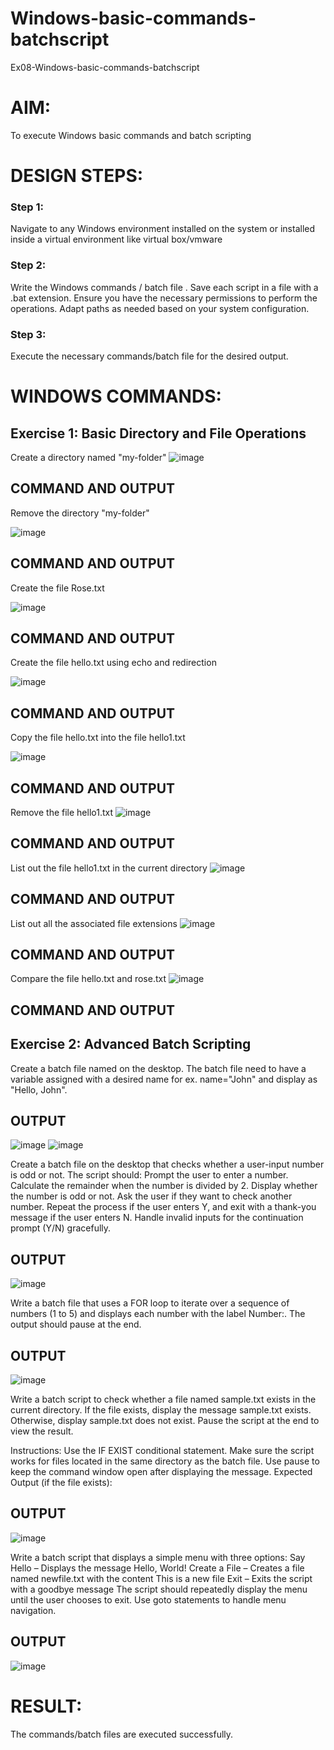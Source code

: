 # Windows-basic-commands-batchscript
Ex08-Windows-basic-commands-batchscript

# AIM:
To execute Windows basic commands and batch scripting

# DESIGN STEPS:

### Step 1:

Navigate to any Windows environment installed on the system or installed inside a virtual environment like virtual box/vmware 

### Step 2:

Write the Windows commands / batch file . Save each script in a file with a .bat extension. Ensure you have the necessary permissions to perform the operations. Adapt paths as needed based on your system configuration.
### Step 3:

Execute the necessary commands/batch file for the desired output. 




# WINDOWS COMMANDS:
## Exercise 1: Basic Directory and File Operations
Create a directory named "my-folder"
![image](https://github.com/user-attachments/assets/f3c5ee6b-8ecc-44b3-8f89-65c56590b507)



## COMMAND AND OUTPUT

Remove the directory "my-folder"


![image](https://github.com/user-attachments/assets/c5afcc4c-834e-4579-8a43-b02167ae0ae7)



## COMMAND AND OUTPUT


Create the file Rose.txt

![image](https://github.com/user-attachments/assets/201dce86-bd9e-4272-b5a8-d6c4f7d28197)




## COMMAND AND OUTPUT


Create the file hello.txt using echo and redirection


![image](https://github.com/user-attachments/assets/8370e936-d120-4090-b626-f14ca6622473)



## COMMAND AND OUTPUT

Copy the file hello.txt into the file hello1.txt

![image](https://github.com/user-attachments/assets/7e204137-fe4b-4215-b31a-ce7d5999d620)



## COMMAND AND OUTPUT

Remove the file hello1.txt
![image](https://github.com/user-attachments/assets/2de4b98c-0ad1-4fad-b754-6bd7527eba2e)


## COMMAND AND OUTPUT

List out the file hello1.txt in the current directory
![image](https://github.com/user-attachments/assets/43e6ee7c-402c-46ce-900b-73d5c67fbc4e)


## COMMAND AND OUTPUT

List out all the associated file extensions 
![image](https://github.com/user-attachments/assets/43e6ee7c-402c-46ce-900b-73d5c67fbc4e)

## COMMAND AND OUTPUT


Compare the file hello.txt and rose.txt
![image](https://github.com/user-attachments/assets/bf212485-9a1c-418e-8c9e-db88d9fc4660)


## COMMAND AND OUTPUT

## Exercise 2: Advanced Batch Scripting
Create a batch file named on the desktop. The batch file need to have a variable assigned with a desired name for ex. name="John" and display as "Hello, John".





## OUTPUT
![image](https://github.com/user-attachments/assets/ad5b3547-16d7-45db-8507-098278b232e1)
![image](https://github.com/user-attachments/assets/8f216017-50ca-4370-82da-16e27f533339)



Create a batch file  on the desktop that checks whether a user-input number is odd or not. The script should:
Prompt the user to enter a number.
Calculate the remainder when the number is divided by 2.
Display whether the number is odd or not.
Ask the user if they want to check another number.
Repeat the process if the user enters Y, and exit with a thank-you message if the user enters N.
Handle invalid inputs for the continuation prompt (Y/N) gracefully.



## OUTPUT
![image](https://github.com/user-attachments/assets/3e9d60fe-e0c2-45c7-b27f-73a675614f0f)




Write a batch file that uses a FOR loop to iterate over a sequence of numbers (1 to 5) and displays each number with the label Number:. The output should pause at the end.




## OUTPUT

![image](https://github.com/user-attachments/assets/d9e9dc82-3b90-41b2-a76d-a364fa23e280)



Write a batch script to check whether a file named sample.txt exists in the current directory. If the file exists, display the message sample.txt exists. Otherwise, display sample.txt does not exist. Pause the script at the end to view the result.

Instructions:
Use the IF EXIST conditional statement.
Make sure the script works for files located in the same directory as the batch file.
Use pause to keep the command window open after displaying the message.
Expected Output (if the file exists):

## OUTPUT
![image](https://github.com/user-attachments/assets/d0687e58-7c93-43a3-98ec-034fdd334799)


Write a batch script that displays a simple menu with three options:
Say Hello – Displays the message Hello, World!
Create a File – Creates a file named newfile.txt with the content This is a new file
Exit – Exits the script with a goodbye message
The script should repeatedly display the menu until the user chooses to exit. Use goto statements to handle menu navigation.


## OUTPUT
![image](https://github.com/user-attachments/assets/01d5d489-342f-4a10-8df7-caf876eee9d7)



# RESULT:
The commands/batch files are executed successfully.

